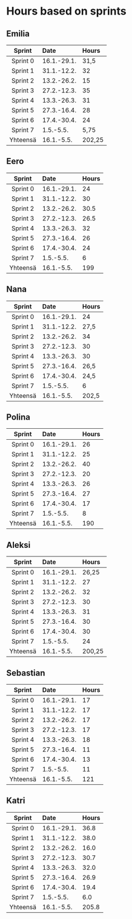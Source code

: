 # Hours based on sprints
## Emilia

| Sprint | Date | Hours|
| :----:|:-----| :-----|
|Sprint 0| 16.1.-29.1. | 31,5 |
|Sprint 1| 31.1.-12.2. | 32 |
|Sprint 2| 13.2.-26.2. | 15 |
|Sprint 3| 27.2.-12.3. | 35 |
|Sprint 4| 13.3.-26.3. | 31 |
|Sprint 5| 27.3.-16.4. | 28 |
|Sprint 6| 17.4.-30.4. | 24 |
|Sprint 7| 1.5.-5.5. | 5,75 |
|Yhteensä| 16.1.-5.5. | 202,25|


## Eero
|Sprint| Date | Hours|
| :----:|:-----| :-----|
|Sprint 0| 16.1.-29.1. | 24 |
|Sprint 1| 31.1.-12.2. | 30 |
|Sprint 2| 13.2.-26.2. | 30.5 |
|Sprint 3| 27.2.-12.3. | 26.5 |
|Sprint 4| 13.3.-26.3. | 32 |
|Sprint 5| 27.3.-16.4. | 26 |
|Sprint 6| 17.4.-30.4. | 24 |
|Sprint 7| 1.5.-5.5. | 6|
|Yhteensä| 16.1.-5.5. | 199 |

## Nana
|Sprint| Date | Hours|
| :----:|:-----| :-----|
|Sprint 0| 16.1.-29.1. | 24 |
|Sprint 1| 31.1.-12.2. | 27,5 |
|Sprint 2| 13.2.-26.2. | 34 |
|Sprint 3| 27.2.-12.3. | 30 |
|Sprint 4| 13.3.-26.3. | 30 |
|Sprint 5| 27.3.-16.4. | 26,5 |
|Sprint 6| 17.4.-30.4. | 24,5 |
|Sprint 7| 1.5.-5.5. | 6 |
|Yhteensä| 16.1.-5.5. | 202,5 |

## Polina
|Sprint| Date | Hours|
| :----:|:-----| :-----|
|Sprint 0| 16.1.-29.1. |26 |
|Sprint 1| 31.1.-12.2. | 25|
|Sprint 2| 13.2.-26.2. |40 |
|Sprint 3| 27.2.-12.3. | 20|
|Sprint 4| 13.3.-26.3. |26 |
|Sprint 5| 27.3.-16.4. |27 |
|Sprint 6| 17.4.-30.4. |17 |
|Sprint 7| 1.5.-5.5. | 8|
|Yhteensä| 16.1.-5.5. |190 |

## Aleksi
|Sprint| Date | Hours|
| :----:|:-----| :-----|
|Sprint 0| 16.1.-29.1. |26,25|
|Sprint 1| 31.1.-12.2. |27|
|Sprint 2| 13.2.-26.2. |32|
|Sprint 3| 27.2.-12.3. |30|
|Sprint 4| 13.3.-26.3. |31|
|Sprint 5| 27.3.-16.4. |30|
|Sprint 6| 17.4.-30.4. |30|
|Sprint 7| 1.5.-5.5. |24|
|Yhteensä| 16.1.-5.5. |200,25|

## Sebastian
|Sprint| Date | Hours|
| :----:|:-----| :-----|
|Sprint 0| 16.1.-29.1. |17|
|Sprint 1| 31.1.-12.2. |17|
|Sprint 2| 13.2.-26.2. |17|
|Sprint 3| 27.2.-12.3. |17|
|Sprint 4| 13.3.-26.3. |18|
|Sprint 5| 27.3.-16.4. |11|
|Sprint 6| 17.4.-30.4. |13|
|Sprint 7| 1.5.-5.5. |11|
|Yhteensä| 16.1.-5.5. |121|

## Katri
|Sprint| Date | Hours|
| :----:|:-----| :-----|
|Sprint 0| 16.1.-29.1. |36.8|
|Sprint 1| 31.1.-12.2. |38.0|
|Sprint 2| 13.2.-26.2. |16.0|
|Sprint 3| 27.2.-12.3. |30.7|
|Sprint 4| 13.3.-26.3. |32.0|
|Sprint 5| 27.3.-16.4. |26.9|
|Sprint 6| 17.4.-30.4. |19.4|
|Sprint 7| 1.5.-5.5. |6.0|
|Yhteensä| 16.1.-5.5. |205.8|



